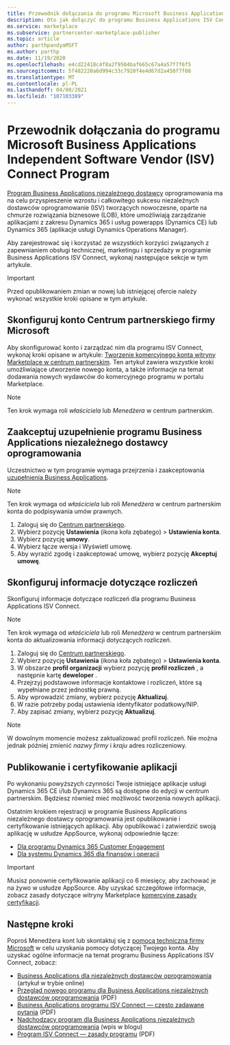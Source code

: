 ```yaml
---
title: Przewodnik dołączania do programu Microsoft Business Applications Independent Software Vendor (ISV) Connect Program
description: Oto jak dołączyć do programu Business Applications ISV Connect.
ms.service: marketplace
ms.subservice: partnercenter-marketplace-publisher
ms.topic: article
author: parthpandyaMSFT
ms.author: parthp
ms.date: 11/19/2020
ms.openlocfilehash: e4cd22418c4f8a2f9504baf665c67a4a57f7f6f5
ms.sourcegitcommit: 5f482220a6d994c33c7920f4e4d67d2a450f7f08
ms.translationtype: MT
ms.contentlocale: pl-PL
ms.lasthandoff: 04/08/2021
ms.locfileid: "107103389"
---
```

# <a name="microsoft-business-applications-independent-software-vendor-isv-connect-program-onboarding-guide"></a>Przewodnik dołączania do programu Microsoft Business Applications Independent Software Vendor (ISV) Connect Program

[Program Business Applications niezależnego dostawcy](https://partner.microsoft.com/solutions/business-applications/isv-overview) oprogramowania ma na celu przyspieszenie wzrostu i całkowitego sukcesu niezależnych dostawców oprogramowanie (ISV) tworzących nowoczesne, oparte na chmurze rozwiązania biznesowe (LOB), które umożliwiają zarządzanie aplikacjami z zakresu Dynamics 365 i usług powerapps (Dynamics CE) lub Dynamics 365 (aplikacje usługi Dynamics Operations Manager).

Aby zarejestrować się i korzystać ze wszystkich korzyści związanych z zapewnianiem obsługi technicznej, marketingu i sprzedaży w programie Business Applications ISV Connect, wykonaj następujące sekcje w tym artykule.

> [!IMPORTANT]
> Przed opublikowaniem zmian w nowej lub istniejącej ofercie należy wykonać wszystkie kroki opisane w tym artykule.

## <a name="set-up-your-microsoft-partner-center-account"></a>Skonfiguruj konto Centrum partnerskiego firmy Microsoft

Aby skonfigurować konto i zarządzać nim dla programu ISV Connect, wykonaj kroki opisane w artykule: [Tworzenie komercyjnego konta witryny Marketplace w centrum partnerskim](create-account.md). Ten artykuł zawiera wszystkie kroki umożliwiające utworzenie nowego konta, a także informacje na temat dodawania nowych wydawców do komercyjnego programu w portalu Marketplace.

> [!NOTE]
> Ten krok wymaga roli *właściciela* lub *Menedżera* w centrum partnerskim.

## <a name="accept-the-business-applications-isv-program-addendum"></a>Zaakceptuj uzupełnienie programu Business Applications niezależnego dostawcy oprogramowania

Uczestnictwo w tym programie wymaga przejrzenia i zaakceptowania [uzupełnienia Business Applications](https://aka.ms/bizappsisvaddendum).

> [!NOTE]
> Ten krok wymaga od *właściciela* lub roli *Menedżera* w centrum partnerskim konta do podpisywania umów prawnych.

1. Zaloguj się do [Centrum partnerskiego](https://partner.microsoft.com/dashboard).
1. Wybierz pozycję **Ustawienia** (ikona koła zębatego) > **Ustawienia konta**.
1. Wybierz pozycję **umowy**.
1. Wybierz łącze wersja i Wyświetl umowę.
1. Aby wyrazić zgodę i zaakceptować umowę, wybierz pozycję **Akceptuj umowę**.

## <a name="set-up-your-billing-information"></a>Skonfiguruj informacje dotyczące rozliczeń

Skonfiguruj informacje dotyczące rozliczeń dla programu Business Applications ISV Connect.

> [!NOTE]
> Ten krok wymaga od *właściciela* lub roli *Menedżera* w centrum partnerskim konta do aktualizowania informacji dotyczących rozliczeń.

1. Zaloguj się do [Centrum partnerskiego](https://partner.microsoft.com/dashboard).
1. Wybierz pozycję **Ustawienia** (ikona koła zębatego) > **Ustawienia konta**.
1. W obszarze **profil organizacji** wybierz pozycję **profil rozliczeń** , a następnie kartę **deweloper** .
1. Przejrzyj podstawowe informacje kontaktowe i rozliczeń, które są wypełniane przez jednostkę prawną.
1. Aby wprowadzić zmiany, wybierz pozycję **Aktualizuj**.
1. W razie potrzeby podaj ustawienia identyfikator podatkowy/NIP.
1. Aby zapisać zmiany, wybierz pozycję **Aktualizuj**.

> [!NOTE]
> W dowolnym momencie możesz zaktualizować profil rozliczeń. Nie można jednak później zmienić *nazwy firmy* i *kraju* adres rozliczeniowy.

## <a name="publish-and-certify-your-application"></a>Publikowanie i certyfikowanie aplikacji

Po wykonaniu powyższych czynności Twoje istniejące aplikacje usługi Dynamics 365 CE i/lub Dynamics 365 są dostępne do edycji w centrum partnerskim. Będziesz również mieć możliwość tworzenia nowych aplikacji.

Ostatnim krokiem rejestracji w programie Business Applications niezależnego dostawcy oprogramowania jest opublikowanie i certyfikowanie istniejących aplikacji. Aby opublikować i zatwierdzić swoją aplikację w usłudze AppSource, wykonaj odpowiednie łącze:

- [Dla programu Dynamics 365 Customer Engagement](/powerapps/developer/common-data-service/publish-app-appsource) 
- [Dla systemu Dynamics 365 dla finansów i operacji](/dynamics365/fin-ops-core/dev-itpro/lcs-solutions/lcs-solutions-app-source)

> [!IMPORTANT]
> Musisz ponownie certyfikowanie aplikacji co 6 miesięcy, aby zachować je na żywo w usłudze AppSource. Aby uzyskać szczegółowe informacje, zobacz zasady dotyczące witryny Marketplace [komercyjne zasady certyfikacji](/legal/marketplace/certification-policies).

## <a name="next-steps"></a>Następne kroki

Poproś Menedżera kont lub skontaktuj się z [pomocą techniczną firmy Microsoft](https://aka.ms/marketplacepublishersupport) w celu uzyskania pomocy dotyczącej Twojego konta. Aby uzyskać ogólne informacje na temat programu Business Applications ISV Connect, zobacz:

- [Business Applications dla niezależnych dostawców oprogramowania](https://partner.microsoft.com/solutions/business-applications/isv-overview) (artykuł w trybie online)
- [Przegląd nowego programu dla Business Applications niezależnych dostawców oprogramowania](https://aka.ms/BizAppsISVProgram) (PDF)
- [Business Applications programu ISV Connect — często zadawane pytania](https://assetsprod.microsoft.com/faq-using-partner-center-isv-connect.pdf) (PDF)
- [Nadchodzący program dla Business Applications niezależnych dostawców oprogramowania](https://cloudblogs.microsoft.com/dynamics365/bdm/2019/04/17/upcoming-program-for-business-applications-isvs/) (wpis w blogu)
- [Program ISV Connect — zasady programu](https://aka.ms/bizappsisvpolicies) (PDF)
